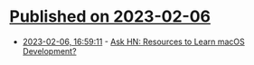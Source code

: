 # [Published on 2023-02-06](index.md)

* [2023-02-06, 16:59:11](https://news.ycombinator.com/item?id=34680345) - [Ask HN: Resources to Learn macOS Development?](https://news.ycombinator.com/item?id=34680345)
